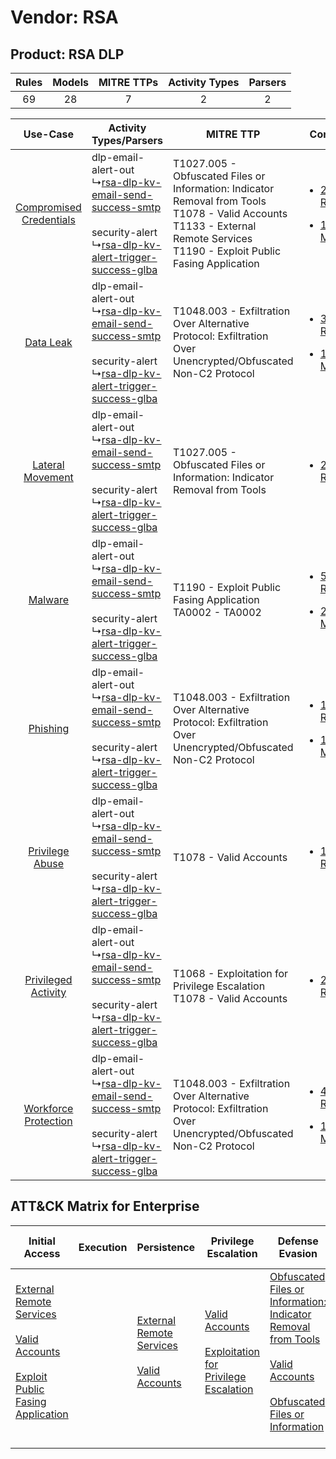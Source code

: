 Vendor: RSA
===========
Product: RSA DLP
----------------
| Rules | Models | MITRE TTPs | Activity Types | Parsers |
|:-----:|:------:|:----------:|:--------------:|:-------:|
|  69   |   28   |     7      |       2        |    2    |

|    Use-Case    | Activity Types/Parsers    | MITRE TTP    | Content    |
|:----:| ---- | ---- | ---- |
| [Compromised Credentials](../../../UseCases/uc_compromised_credentials.md) |  dlp-email-alert-out<br> ↳[rsa-dlp-kv-email-send-success-smtp](Ps/pC_rsadlpkvemailsendsuccesssmtp.md)<br><br> security-alert<br> ↳[rsa-dlp-kv-alert-trigger-success-glba](Ps/pC_rsadlpkvalerttriggersuccessglba.md)<br> | T1027.005 - Obfuscated Files or Information: Indicator Removal from Tools<br>T1078 - Valid Accounts<br>T1133 - External Remote Services<br>T1190 - Exploit Public Fasing Application<br> | [<ul><li>25 Rules</li></ul><ul><li>10 Models</li></ul>](RM/r_m_rsa_rsa_dlp_Compromised_Credentials.md) |
|    [Data Leak](../../../UseCases/uc_data_leak.md)    |  dlp-email-alert-out<br> ↳[rsa-dlp-kv-email-send-success-smtp](Ps/pC_rsadlpkvemailsendsuccesssmtp.md)<br><br> security-alert<br> ↳[rsa-dlp-kv-alert-trigger-success-glba](Ps/pC_rsadlpkvalerttriggersuccessglba.md)<br> | T1048.003 - Exfiltration Over Alternative Protocol: Exfiltration Over Unencrypted/Obfuscated Non-C2 Protocol<br>    | [<ul><li>32 Rules</li></ul><ul><li>15 Models</li></ul>](RM/r_m_rsa_rsa_dlp_Data_Leak.md)    |
|        [Lateral Movement](../../../UseCases/uc_lateral_movement.md)        |  dlp-email-alert-out<br> ↳[rsa-dlp-kv-email-send-success-smtp](Ps/pC_rsadlpkvemailsendsuccesssmtp.md)<br><br> security-alert<br> ↳[rsa-dlp-kv-alert-trigger-success-glba](Ps/pC_rsadlpkvalerttriggersuccessglba.md)<br> | T1027.005 - Obfuscated Files or Information: Indicator Removal from Tools<br>    | [<ul><li>2 Rules</li></ul>](RM/r_m_rsa_rsa_dlp_Lateral_Movement.md)    |
|    [Malware](../../../UseCases/uc_malware.md)    |  dlp-email-alert-out<br> ↳[rsa-dlp-kv-email-send-success-smtp](Ps/pC_rsadlpkvemailsendsuccesssmtp.md)<br><br> security-alert<br> ↳[rsa-dlp-kv-alert-trigger-success-glba](Ps/pC_rsadlpkvalerttriggersuccessglba.md)<br> | T1190 - Exploit Public Fasing Application<br>TA0002 - TA0002<br>    | [<ul><li>5 Rules</li></ul><ul><li>2 Models</li></ul>](RM/r_m_rsa_rsa_dlp_Malware.md)    |
|    [Phishing](../../../UseCases/uc_phishing.md)    |  dlp-email-alert-out<br> ↳[rsa-dlp-kv-email-send-success-smtp](Ps/pC_rsadlpkvemailsendsuccesssmtp.md)<br><br> security-alert<br> ↳[rsa-dlp-kv-alert-trigger-success-glba](Ps/pC_rsadlpkvalerttriggersuccessglba.md)<br> | T1048.003 - Exfiltration Over Alternative Protocol: Exfiltration Over Unencrypted/Obfuscated Non-C2 Protocol<br>    | [<ul><li>1 Rules</li></ul><ul><li>1 Models</li></ul>](RM/r_m_rsa_rsa_dlp_Phishing.md)    |
|         [Privilege Abuse](../../../UseCases/uc_privilege_abuse.md)         |  dlp-email-alert-out<br> ↳[rsa-dlp-kv-email-send-success-smtp](Ps/pC_rsadlpkvemailsendsuccesssmtp.md)<br><br> security-alert<br> ↳[rsa-dlp-kv-alert-trigger-success-glba](Ps/pC_rsadlpkvalerttriggersuccessglba.md)<br> | T1078 - Valid Accounts<br>    | [<ul><li>1 Rules</li></ul>](RM/r_m_rsa_rsa_dlp_Privilege_Abuse.md)    |
|     [Privileged Activity](../../../UseCases/uc_privileged_activity.md)     |  dlp-email-alert-out<br> ↳[rsa-dlp-kv-email-send-success-smtp](Ps/pC_rsadlpkvemailsendsuccesssmtp.md)<br><br> security-alert<br> ↳[rsa-dlp-kv-alert-trigger-success-glba](Ps/pC_rsadlpkvalerttriggersuccessglba.md)<br> | T1068 - Exploitation for Privilege Escalation<br>T1078 - Valid Accounts<br>    | [<ul><li>2 Rules</li></ul>](RM/r_m_rsa_rsa_dlp_Privileged_Activity.md)    |
|    [Workforce Protection](../../../UseCases/uc_workforce_protection.md)    |  dlp-email-alert-out<br> ↳[rsa-dlp-kv-email-send-success-smtp](Ps/pC_rsadlpkvemailsendsuccesssmtp.md)<br><br> security-alert<br> ↳[rsa-dlp-kv-alert-trigger-success-glba](Ps/pC_rsadlpkvalerttriggersuccessglba.md)<br> | T1048.003 - Exfiltration Over Alternative Protocol: Exfiltration Over Unencrypted/Obfuscated Non-C2 Protocol<br>    | [<ul><li>4 Rules</li></ul><ul><li>1 Models</li></ul>](RM/r_m_rsa_rsa_dlp_Workforce_Protection.md)      |

ATT&CK Matrix for Enterprise
----------------------------
| Initial Access                                                                                                                                                                                                                         | Execution | Persistence                                                                                                                                      | Privilege Escalation                                                                                                                                          | Defense Evasion                                                                                                                                                                                                                                                               | Credential Access | Discovery | Lateral Movement | Collection | Command and Control | Exfiltration                                                                                                                                                                                                                                         | Impact |
| -------------------------------------------------------------------------------------------------------------------------------------------------------------------------------------------------------------------------------------- | --------- | ------------------------------------------------------------------------------------------------------------------------------------------------ | ------------------------------------------------------------------------------------------------------------------------------------------------------------- | ----------------------------------------------------------------------------------------------------------------------------------------------------------------------------------------------------------------------------------------------------------------------------- | ----------------- | --------- | ---------------- | ---------- | ------------------- | ---------------------------------------------------------------------------------------------------------------------------------------------------------------------------------------------------------------------------------------------------- | ------ |
| [External Remote Services](https://attack.mitre.org/techniques/T1133)<br><br>[Valid Accounts](https://attack.mitre.org/techniques/T1078)<br><br>[Exploit Public Fasing Application](https://attack.mitre.org/techniques/T1190)<br><br> |           | [External Remote Services](https://attack.mitre.org/techniques/T1133)<br><br>[Valid Accounts](https://attack.mitre.org/techniques/T1078)<br><br> | [Valid Accounts](https://attack.mitre.org/techniques/T1078)<br><br>[Exploitation for Privilege Escalation](https://attack.mitre.org/techniques/T1068)<br><br> | [Obfuscated Files or Information: Indicator Removal from Tools](https://attack.mitre.org/techniques/T1027/005)<br><br>[Valid Accounts](https://attack.mitre.org/techniques/T1078)<br><br>[Obfuscated Files or Information](https://attack.mitre.org/techniques/T1027)<br><br> |                   |           |                  |            |                     | [Exfiltration Over Alternative Protocol](https://attack.mitre.org/techniques/T1048)<br><br>[Exfiltration Over Alternative Protocol: Exfiltration Over Unencrypted/Obfuscated Non-C2 Protocol](https://attack.mitre.org/techniques/T1048/003)<br><br> |        |